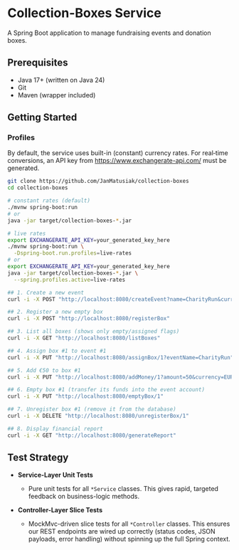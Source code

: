 # Collection-Boxes Service

A Spring Boot application to manage fundraising events and donation boxes.

## Prerequisites

- Java 17+ (written on Java 24)
- Git
- Maven (wrapper included)

## Getting Started

### Profiles

By default, the service uses built-in (constant) currency rates.
For real‐time conversions, an API key from https://www.exchangerate-api.com/ must be generated.

```bash
git clone https://github.com/JanMatusiak/collection-boxes
cd collection-boxes

# constant rates (default)
./mvnw spring-boot:run
# or
java -jar target/collection-boxes-*.jar

# live rates
export EXCHANGERATE_API_KEY=your_generated_key_here
./mvnw spring-boot:run \
  -Dspring-boot.run.profiles=live-rates
# or
export EXCHANGERATE_API_KEY=your_generated_key_here
java -jar target/collection-boxes-*.jar \
  --spring.profiles.active=live-rates

## 1. Create a new event
curl -i -X POST "http://localhost:8080/createEvent?name=CharityRun&currency=EUR"

## 2. Register a new empty box
curl -i -X POST "http://localhost:8080/registerBox"

## 3. List all boxes (shows only empty/assigned flags)
curl -i -X GET "http://localhost:8080/listBoxes"

## 4. Assign box #1 to event #1
curl -i -X PUT "http://localhost:8080/assignBox/1?eventName=CharityRun"

## 5. Add €50 to box #1
curl -i -X PUT "http://localhost:8080/addMoney/1?amount=50&currency=EUR"

## 6. Empty box #1 (transfer its funds into the event account)
curl -i -X PUT "http://localhost:8080/emptyBox/1"

## 7. Unregister box #1 (remove it from the database)
curl -i -X DELETE "http://localhost:8080/unregisterBox/1"

## 8. Display financial report
curl -i -X GET "http://localhost:8080/generateReport"

```
## Test Strategy

- **Service-Layer Unit Tests**  
  - Pure unit tests for all `*Service` classes. This gives rapid, targeted feedback on business-logic methods.

- **Controller-Layer Slice Tests**  
  - MockMvc-driven slice tests for all `*Controller` classes. This ensures our REST endpoints are wired up correctly (status codes, JSON payloads, error handling) without spinning up the full Spring context.

